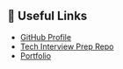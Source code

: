 ## 🔗 Useful Links

- [GitHub Profile](https://github.com/mauricek12d)
- [Tech Interview Prep Repo](https://github.com/mauricek12d/tech-interview-prep)
- [Portfolio](https://zunigaportfolio.netlify.app/about)
